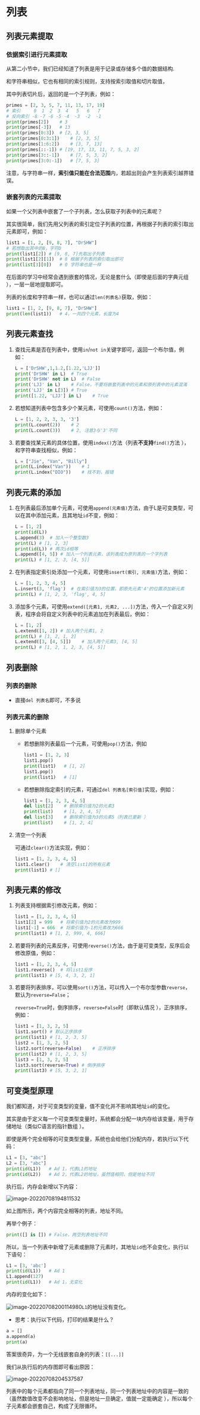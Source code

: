 # 列表

## 列表元素提取

### 依据索引进行元素提取

从第二小节中，我们已经知道了列表是用于记录或存储多个值的数据结构.

和字符串相似，它也有相同的索引规则，支持按索引取值和切片取值，

其中列表切片后，返回的是一个子列表，例如：

```python
primes = [2, 3, 5, 7, 11, 13, 17, 19]
# 索引	 0  1  2  3  4   5   6   7
# 反向索引 -8 -7 -6 -5 -4  -3  -2  -1
print(primes[2])	# 3
print(primes[-3])	# 13
print(primes[0:3])	# [2, 3, 5]
print(primes[0:3:1])	# [2, 3, 5]
print(primes[1:6:2])	# [3, 7, 13]
print(primes[::-1])	# [19, 17, 13, 11, 7, 5, 3, 2]
print(primes[3::-1])	# [7, 5, 3, 2]
print(primes[3:0:-1])	# [7, 5, 3]
```

注意，与字符串一样，**索引值只能在合法范围**内，若超出则会产生列表索引越界错误。

### 嵌套列表的元素提取

如果一个父列表中嵌套了一个子列表，怎么获取子列表中的元素呢？

其实很简单，我们先用父列表的索引定位子列表的位置，再根据子列表的索引取出元素即可，例如：

```python
list1 = [1, 2, [9, 8, 7], "DrSHW"]
# 若想取出其中的8，字符D
print(list1[2])	# [9, 8, 7]先取出子列表
print(list1[2][1])	# 8 根据子列表的索引取出即可
print(list[3][0])	# 0 字符串也是一样
```

在后面的学习中经常会遇到嵌套的情况，无论是套什么（即使是后面的字典元组 ），一层一层地提取即可。

列表的长度和字符串一样，也可以通过`len(列表名)`获取，例如：

```python
list1 = [1, 2, [9, 8, 7], "DrSHW"]
print(len(list1))	# 4，一共四个元素，长度为4
```

## 列表元素查找

1. 查找元素是否在列表中，使用`in`/`not in`关键字即可，返回一个布尔值，例如：

   ```python
   L = ['DrSHW',1,1.2,[1.22,'LJJ']]
   print('DrSHW' in L)	# True
   print('DrSHW' not in L)	# False
   print('LJJ' in L)	# False，不要将嵌套列表中的元素和原列表中的元素混淆
   print('LJJ' in L[3])	# True
   print([1.22, 'LJJ'] in L)	# True
   ```
   
2. 若想知道列表中包含多少个某元素，可使用`count()`方法，例如：

   ```python
   L = [1, 2, 2, 3, 3, '3']
   print(L.count(2))	# 2
   print(L.count(3))	# 2, 注意3与'3'不同
   ```

3. 若要查找某元素的具体位置，使用`index()`方法（列表**不支持**`find()`方法 ），和字符串查找相似，例如：

   ```python
   L = ["Jie", "Van", "Billy"]
   print(L.index("Van"))	# 1
   print(L.index("DIO"))	# 找不到，报错
   ```

## 列表元素的添加

1. 在列表最后添加单个元素，可使用`append(元素值)`方法，由于L是可变类型，可以在其中添加元素，且其地址`id`不变，例如：

   ```python
   L = [1, 2]
   print(id(L))
   L.append(3)	# 加入一个整型数3
   print(L)	# [1, 2, 3]
   print(id(L))	# 两次id相等
   L.append([4, 5])	# 加入一个列表元素，该列表成为原列表的一个字列表
   print(L)	# [1, 2, 3, [4, 5]]
   ```

2. 在列表指定索引处添加一个元素，可使用`insert(索引, 元素值)`方法，例如：

   ```python
   L = [1, 2, 3, 4, 5]
   L.insert(3, 'flag')	# 在索引值为3的位置，即原先元素'4'的位置添加新元素
   print(L)	# [1, 2, 3, 'flag', 4, 5]
   ```

3. 添加多个元素，可使用`extend([元素1, 元素2, ...])`方法，传入一个自定义列表，程序会将自定义列表中的元素追加在列表最后，例如：

   ```python
   L = [1, 2]
   L.extend([1, 2])	# 加入两个元素1, 2
   print(L)	# [1, 2, 1, 2]
   L.extend([3, [4, 5]])	# 加入两个元素3, [4, 5]
   print(L)	# [1, 2, 1, 2, 3, [4, 5]]
   ```

## 列表删除

### 列表的删除

+ 直接`del 列表名`即可，不多说

### 列表元素的删除 

1. 删除单个元素

   + 若想删除列表最后一个元素，可使用`pop()`方法，例如

     ```python
     list1 = [1, 2, 3]
     list1.pop()
     print(list1)	# [1, 2]
     list1.pop()
     print(list1)	# [1]
     ```

   + 若想删除指定索引的元素，可通过`del 列表名[索引值]`实现，例如：

     ```python
     list1 = [1, 2, 3, 4, 5]
     del list[2] 	# 删除索引值为2的元素3
     print(list)	# [1, 2, 4, 5]
     del list[3]	# 删除索引值为3的元素5（列表已更新 ）
     print(list)	# [1, 2, 4]
     ```

2. 清空一个列表

   可通过`clear()`方法实现，例如：

   ```python
   list1 = [1, 2, 3, 4, 5]
   list1.clear()	# 清空list1的所有元素
   print(list1)	# []
   ```

## 列表元素的修改

1. 列表支持根据索引修改元素，例如：

   ```python
   list1 = [1, 2, 3, 4, 5]
   list1[2] = 999	# 将索引值为2的元素改为999
   list1[-1] = 666	# 将索引值为-1的元素改为666
   print(list1)	# [1, 2, 999, 4, 666]
   ```

2. 若要将列表的元素反序，可使用`reverse()`方法，由于是可变类型，反序后会修改原值，例如：

   ```python
   list1 = [1, 2, 3, 4, 5]
   list1.reverse()	# 将list1反序
   print(list1)	# [5, 4, 3, 2, 1]
   ```

3. 若要将列表排序，可以使用`sort()`方法，可以传入一个布尔型参数`reverse`，默认为`reverse=False`；

   `reverse=True`时，倒序排序，`reverse=False`时（即默认情况 ），正序排序，例如：

   ```python
   list1 = [1, 3, 2, 5]
   list1.sort()	# 默认正序排序
   print(list1)	# [1, 2, 3, 5]
   list2 = [1, 3, 2, 5]
   list2.sort(reverse=False)	# 正序排序
   print(list2)	# [1, 2, 3, 5]
   list3 = [1, 3, 2, 5]
   list3.sort(reverse=True)	# 倒序排序
   print(list3)	# [5, 3, 2, 1]
   ```

## 可变类型原理

我们都知道，对于可变类型的变量，值不变化并不影响其地址`id`的变化。

其实是由于定义每一个可变类型变量时，系统都会分配一块内存给该变量，用于存储地址（类似C语言的指针数组 ）。

即使是两个完全相等的可变类型变量，系统也会给他们分配内存，若执行以下代码：

```python
L1 = [3, "abc"]
L2 = [3, "abc"]
print(id(L1))	# Ad 1，代表L1的地址
print(id(L2))	# Ad 2，代表L2的地址，虽然值相同，但是地址不同
```

执行后，内存会新增以下内容：

![image-20220708194811532](https://images.maiquer.tech/images/wx/image-20220708194811532.png)

如上图所示，两个内容完全相等的列表，地址不同。

再举个例子：

```python
print([] is [])	# False，两空列表地址不同 
```

所以，当一个列表中新增了元素或删除了元素时，其地址`id`也不会变化，执行以下语句：

```python
L1 = [3, 'abc']
print(id(L1))	# Ad 1
L1.append(127)
print(id(L1))	# Ad 1，无变化
```

内存的变化如下：

![image-20220708200114980](https://images.maiquer.tech/images/wx/image-20220708200114980.png)`L1`的地址没有变化。

+ 思考：执行以下代码，打印的结果是什么？

```python
a = []
a.append(a)
print(a)
```

答案很奇异，为一个无线嵌套自身的列表：`[[...]]`

我们从执行后的内存图即可看出原因：

![image-20220708204537587](https://images.maiquer.tech/images/wx/image-20220708204537587.png)

列表中的每个元素都指向了同一个列表地址，同一个列表地址中的内容是一致的（虽然数值改变不会影响地址，但是地址一旦确定，值就一定能确定 ），所以每个子元素都会嵌套自己，构成了无限循环。
